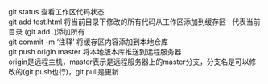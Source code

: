 git status                查看工作区代码状态  
git add test.html          将当前目录下修改的所有代码从工作区添加到缓存区 . 代表当前目录  (git add .)添加所有  
git commit -m ‘注释’        将缓存区内容添加到本地仓库  
git push origin master      将本地版本库推送到远程服务器  
  origin是远程主机，master表示是远程服务器上的master分支，分支名是可以修改的(git push也行)，git pull是更新
